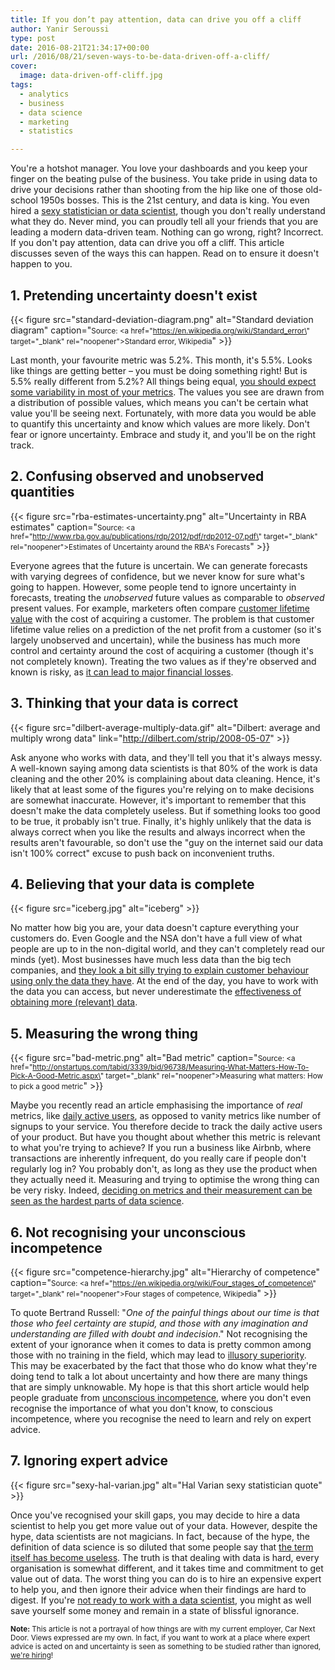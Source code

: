 ```yaml
---
title: If you don’t pay attention, data can drive you off a cliff
author: Yanir Seroussi
type: post
date: 2016-08-21T21:34:17+00:00
url: /2016/08/21/seven-ways-to-be-data-driven-off-a-cliff/
cover:
  image: data-driven-off-cliff.jpg
tags:
  - analytics
  - business
  - data science
  - marketing
  - statistics

---
```

You're a hotshot manager. You love your dashboards and you keep your finger on the beating pulse of the business. You take pride in using data to drive your decisions rather than shooting from the hip like one of those old-school 1950s bosses. This is the 21st century, and data is king. You even hired a <a href="https://hbr.org/2012/10/data-scientist-the-sexiest-job-of-the-21st-century" target="_blank" rel="noopener">sexy statistician or data scientist</a>, though you don't really understand what they do. Never mind, you can proudly tell all your friends that you are leading a modern data-driven team. Nothing can go wrong, right? Incorrect. If you don't pay attention, data can drive you off a cliff. This article discusses seven of the ways this can happen. Read on to ensure it doesn't happen to you.

## 1. Pretending uncertainty doesn't exist

{{< figure src="standard-deviation-diagram.png" alt="Standard deviation diagram" caption="<small>Source: <a href=\"https://en.wikipedia.org/wiki/Standard_error\" target=\"_blank\" rel=\"noopener\">Standard error, Wikipedia</a></small>" >}}

Last month, your favourite metric was 5.2%. This month, it's 5.5%. Looks like things are getting better &ndash; you must be doing something right! But is 5.5% really different from 5.2%? All things being equal, <a href="https://www.linkedin.com/pulse/how-identify-your-marketing-lies-start-telling-truth-tiberio-caetano" target="_blank" rel="noopener">you should expect some variability in most of your metrics</a>. The values you see are drawn from a distribution of possible values, which means you can't be certain what value you'll be seeing next. Fortunately, with more data you would be able to quantify this uncertainty and know which values are more likely. Don't fear or ignore uncertainty. Embrace and study it, and you'll be on the right track.

## 2. Confusing observed and unobserved quantities

{{< figure src="rba-estimates-uncertainty.png" alt="Uncertainty in RBA estimates" caption="<small>Source: <a href=\"http://www.rba.gov.au/publications/rdp/2012/pdf/rdp2012-07.pdf\" target=\"_blank\" rel=\"noopener\">Estimates of Uncertainty around the RBA's Forecasts</a></small>" >}}

Everyone agrees that the future is uncertain. We can generate forecasts with varying degrees of confidence, but we never know for sure what's going to happen. However, some people tend to ignore uncertainty in forecasts, treating the _unobserved_ future values as comparable to _observed_ present values. For example, marketers often compare <a href="https://en.wikipedia.org/wiki/Customer_lifetime_value" target="_blank" rel="noopener">customer lifetime value</a> with the cost of acquiring a customer. The problem is that customer lifetime value relies on a prediction of the net profit from a customer (so it's largely unobserved and uncertain), while the business has much more control and certainty around the cost of acquiring a customer (though it's not completely known). Treating the two values as if they're observed and known is risky, as <a href="http://blog.custora.com/2012/02/how-bayesian-probability-models-can-make-clv-predictions-12x-more-accurate/" target="_blank" rel="noopener">it can lead to major financial losses</a>.

## 3. Thinking that your data is correct

{{< figure src="dilbert-average-multiply-data.gif" alt="Dilbert: average and multiply wrong data" link="http://dilbert.com/strip/2008-05-07" >}}

Ask anyone who works with data, and they'll tell you that it's always messy. A well-known saying among data scientists is that 80% of the work is data cleaning and the other 20% is complaining about data cleaning. Hence, it's likely that at least some of the figures you're relying on to make decisions are somewhat inaccurate. However, it's important to remember that this doesn't make the data completely useless. But if something looks too good to be true, it probably isn't true. Finally, it's highly unlikely that the data is always correct when you like the results and always incorrect when the results aren't favourable, so don't use the "guy on the internet said our data isn't 100% correct" excuse to push back on inconvenient truths.

## 4. Believing that your data is complete

{{< figure src="iceberg.jpg" alt="iceberg" >}}

No matter how big you are, your data doesn't capture everything your customers do. Even Google and the NSA don't have a full view of what people are up to in the non-digital world, and they can't completely read our minds (yet). Most businesses have much less data than the big tech companies, and [they look a bit silly trying to explain customer behaviour using only the data they have][4]. At the end of the day, you have to work with the data you can access, but never underestimate the <a href="http://static.googleusercontent.com/media/research.google.com/en//pubs/archive/35179.pdf" target="_blank" rel="noopener">effectiveness of obtaining more (relevant) data</a>.

## 5. Measuring the wrong thing

{{< figure src="bad-metric.png" alt="Bad metric" caption="<small>Source: <a href=\"http://onstartups.com/tabid/3339/bid/96738/Measuring-What-Matters-How-To-Pick-A-Good-Metric.aspx\" target=\"_blank\" rel=\"noopener\">Measuring what matters: How to pick a good metric</a></small>" >}}

Maybe you recently read an article emphasising the importance of _real_ metrics, like <a href="https://blog.innertrends.com/active-users-2/" target="_blank" rel="nofollow noopener">daily active users</a>, as opposed to vanity metrics like number of signups to your service. You therefore decide to track the daily active users of your product. But have you thought about whether this metric is relevant to what you're trying to achieve? If you run a business like Airbnb, where transactions are inherently infrequent, do you really care if people don't regularly log in? You probably don't, as long as they use the product when they actually need it. Measuring and trying to optimise the wrong thing can be very risky. Indeed, [deciding on metrics and their measurement can be seen as the hardest parts of data science][6].

## 6. Not recognising your unconscious incompetence

{{< figure src="competence-hierarchy.jpg" alt="Hierarchy of competence" caption="<small>Source: <a href=\"https://en.wikipedia.org/wiki/Four_stages_of_competence\" target=\"_blank\" rel=\"noopener\">Four stages of competence, Wikipedia</a></small>" >}}

To quote Bertrand Russell: "_One of the painful things about our time is that those who feel certainty are stupid, and those with any imagination and understanding are filled with doubt and indecision_." Not recognising the extent of your ignorance when it comes to data is pretty common among those with no training in the field, which may lead to <a href="https://en.wikipedia.org/wiki/Illusory_superiority" target="_blank" rel="noopener">illusory superiority</a>. This may be exacerbated by the fact that those who do know what they're doing tend to talk a lot about uncertainty and how there are many things that are simply unknowable. My hope is that this short article would help people graduate from <a href="https://en.wikipedia.org/wiki/Four_stages_of_competence" target="_blank" rel="noopener">unconscious incompetence</a>, where you don't even recognise the importance of what you don't know, to conscious incompetence, where you recognise the need to learn and rely on expert advice.

## 7. Ignoring expert advice

{{< figure src="sexy-hal-varian.jpg" alt="Hal Varian sexy statistician quote" >}}

Once you've recognised your skill gaps, you may decide to hire a data scientist to help you get more value out of your data. However, despite the hype, data scientists are not magicians. In fact, because of the hype, the definition of data science is so diluted that some people say that [the term itself has become useless][9]. The truth is that dealing with data is hard, every organisation is somewhat different, and it takes time and commitment to get value out of data. The worst thing you can do is to hire an expensive expert to help you, and then ignore their advice when their findings are hard to digest. If you're [not ready to work with a data scientist][10], you might as well save yourself some money and remain in a state of blissful ignorance.

<small><b>Note:</b> This article is not a portrayal of how things are with my current employer, Car Next Door. Views expressed are my own. In fact, if you want to work at a place where expert advice is acted on and uncertainty is seen as something to be studied rather than ignored, <a href="https://www.carnextdoor.com.au/careers" target="_blank" rel="noopener">we're hiring</a>!</small>

 [4]: http://yanirseroussi.com/2015/12/08/this-holiday-season-give-me-real-insights/
 [6]: https://yanirseroussi.com/2015/11/23/the-hardest-parts-of-data-science/
 [9]: http://yanirseroussi.com/2016/08/04/is-data-scientist-a-useless-job-title/
 [10]: http://yanirseroussi.com/2015/08/24/you-dont-need-a-data-scientist-yet/
